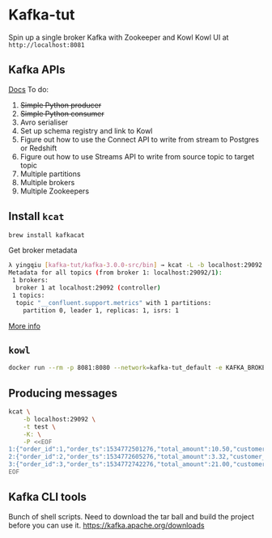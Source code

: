 # Kafka-tut 
Spin up a single broker Kafka with Zookeeper and Kowl 
Kowl UI at `http://localhost:8081` 

## Kafka APIs
[Docs](https://kafka.apache.org/documentation/#api)
To do:
1. ~~Simple Python producer~~
1. ~~Simple Python consumer~~
1. Avro serialiser 
1. Set up schema registry and link to Kowl
1. Figure out how to use the Connect API to write from stream to Postgres or Redshift 
1. Figure out how to use Streams API to write from source topic to target topic 
1. Multiple partitions
1. Multiple brokers
1. Multiple Zookeepers


## Install `kcat` 
```sh
brew install kafkacat
```

Get broker metadata 
```sh
λ yingqiu [kafka-tut/kafka-3.0.0-src/bin] → kcat -L -b localhost:29092
Metadata for all topics (from broker 1: localhost:29092/1):
 1 brokers:
  broker 1 at localhost:29092 (controller)
 1 topics:
  topic "__confluent.support.metrics" with 1 partitions:
    partition 0, leader 1, replicas: 1, isrs: 1
```
[More info](https://github.com/edenhill/kcat)


## `kowl` 
```sh
docker run --rm -p 8081:8080 --network=kafka-tut_default -e KAFKA_BROKERS=kafka:9092 quay.io/cloudhut/kowl:master
```


## Producing messages
```sh
kcat \
    -b localhost:29092 \
    -t test \
    -K: \
    -P <<EOF
1:{"order_id":1,"order_ts":1534772501276,"total_amount":10.50,"customer_name":"Bob Smith"}
2:{"order_id":2,"order_ts":1534772605276,"total_amount":3.32,"customer_name":"Sarah Black"}
3:{"order_id":3,"order_ts":1534772742276,"total_amount":21.00,"customer_name":"Emma Turner"}
EOF
```

## Kafka CLI tools 
Bunch of shell scripts. Need to download the tar ball and build the project before you can use it. 
https://kafka.apache.org/downloads

